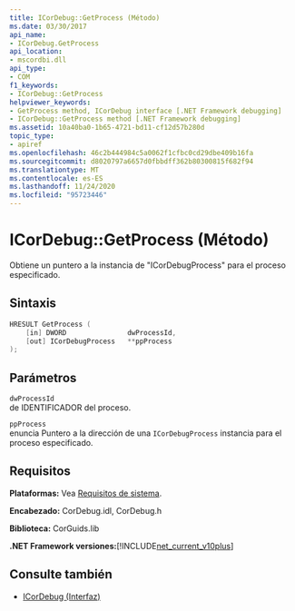```yaml
---
title: ICorDebug::GetProcess (Método)
ms.date: 03/30/2017
api_name:
- ICorDebug.GetProcess
api_location:
- mscordbi.dll
api_type:
- COM
f1_keywords:
- ICorDebug::GetProcess
helpviewer_keywords:
- GetProcess method, ICorDebug interface [.NET Framework debugging]
- ICorDebug::GetProcess method [.NET Framework debugging]
ms.assetid: 10a40ba0-1b65-4721-bd11-cf12d57b280d
topic_type:
- apiref
ms.openlocfilehash: 46c2b444984c5a0062f1cfbc0cd29dbe409b16fa
ms.sourcegitcommit: d8020797a6657d0fbbdff362b80300815f682f94
ms.translationtype: MT
ms.contentlocale: es-ES
ms.lasthandoff: 11/24/2020
ms.locfileid: "95723446"
---
```

# <a name="icordebuggetprocess-method"></a>ICorDebug::GetProcess (Método)

Obtiene un puntero a la instancia de "ICorDebugProcess" para el proceso especificado.  
  
## <a name="syntax"></a>Sintaxis  
  
```cpp  
HRESULT GetProcess (  
    [in] DWORD               dwProcessId,  
    [out] ICorDebugProcess   **ppProcess  
);  
```  
  
## <a name="parameters"></a>Parámetros  

 `dwProcessId`  
 de IDENTIFICADOR del proceso.  
  
 `ppProcess`  
 enuncia Puntero a la dirección de una `ICorDebugProcess` instancia para el proceso especificado.  
  
## <a name="requirements"></a>Requisitos  

 **Plataformas:** Vea [Requisitos de sistema](../../get-started/system-requirements.md).  
  
 **Encabezado:** CorDebug.idl, CorDebug.h  
  
 **Biblioteca:** CorGuids.lib  
  
 **.NET Framework versiones:**[!INCLUDE[net_current_v10plus](../../../../includes/net-current-v10plus-md.md)]  
  
## <a name="see-also"></a>Consulte también

- [ICorDebug (Interfaz)](icordebug-interface.md)
